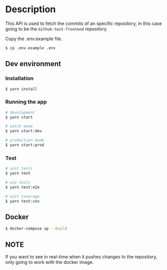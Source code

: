 # Description

This API is used to fetch the commits of an specific repository, in this case going to be the `Github-test-frontend` repository.

Copy the .env.example file.

```bash
$ cp .env.example .env
```

## Dev environment

### Installation

```bash
$ yarn install
```

### Running the app

```bash
# development
$ yarn start

# watch mode
$ yarn start:dev

# production mode
$ yarn start:prod
```

### Test

```bash
# unit tests
$ yarn test

# e2e tests
$ yarn test:e2e

# unit coverage
$ yarn test:cov
```

## Docker

```bash
$ docker-compose up --build
```

## NOTE
If you want to see in real-time when it pushes changes to the repository, only going to work with the docker image.